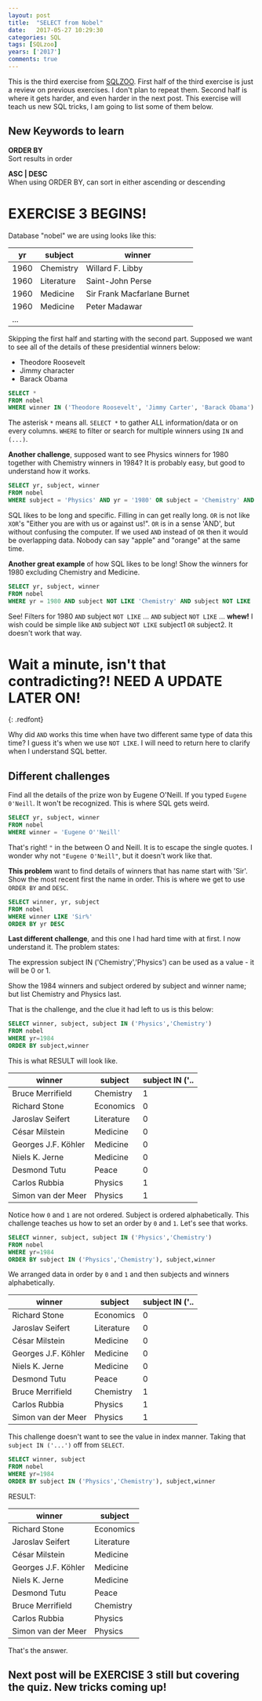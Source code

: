 ```yaml
---
layout: post
title:  "SELECT from Nobel"
date:   2017-05-27 10:29:30
categories: SQL
tags: [SQLzoo]
years: ['2017']
comments: true
---
```


This is the third exercise from [SQLZOO][SQLZOO]. First half of the third exercise is just a review on previous exercises. I don't plan to repeat them. Second half is where it gets harder, and even harder in the next post. This exercise will teach us new SQL tricks, I am going to list some of them below.

## New Keywords to learn

<strong>ORDER BY</strong> <br>
Sort results in order

<strong>ASC | DESC</strong> <br>
When using ORDER BY, can sort in either ascending or descending

# EXERCISE 3 BEGINS!

Database "nobel" we are using looks like this:

| yr | subject | winner |
|-------|-------|-------|
| 1960 | Chemistry | Willard F. Libby |
| 1960 | Literature | Saint-John Perse |
| 1960 | Medicine | Sir Frank Macfarlane Burnet |
| 1960 | Medicine | Peter Madawar |
| ... |

Skipping the first half and starting with the second part. Supposed we want to see all of
the details of these presidential winners below:

- Theodore Roosevelt
- Jimmy character
- Barack Obama

```sql
SELECT *
FROM nobel
WHERE winner IN ('Theodore Roosevelt', 'Jimmy Carter', 'Barack Obama')
```

The asterisk `*` means all. `SELECT *` to gather ALL information/data or on every columns. `WHERE` to filter or search for multiple winners using `IN` and `(...)`.

<strong>Another challenge</strong>, supposed want to see Physics winners for 1980 together with Chemistry winners in 1984? It is probably easy, but good to understand how it works.

```sql
SELECT yr, subject, winner
FROM nobel
WHERE subject = 'Physics' AND yr = '1980' OR subject = 'Chemistry' AND yr = '1984'
```

SQL likes to be long and specific. Filling in can get really long. `OR` is not like `XOR`'s "Either you are with us or against us!". `OR` is in a sense 'AND', but without confusing the computer. If we used `AND` instead of `OR` then it would be overlapping data. Nobody can say "apple" and "orange" at the same time.

<strong>Another great example</strong> of how SQL likes to be long! Show the winners for 1980 excluding Chemistry and Medicine.

```sql
SELECT yr, subject, winner
FROM nobel
WHERE yr = 1980 AND subject NOT LIKE 'Chemistry' AND subject NOT LIKE 'Medicine'
```

See! Filters for 1980 `AND` subject `NOT LIKE` ... `AND` subject `NOT LIKE` ... <strong>whew!</strong> I wish could be simple like `AND` subject `NOT LIKE` subject1 `OR` subject2. It doesn't work that way.

# Wait a minute, isn't that contradicting?! NEED A UPDATE LATER ON!
{: .redfont}

Why did `AND` works this time when have two different same type of data this time? I guess it's when we use `NOT LIKE`. I will need to return here to clarify when I understand SQL better.

## Different challenges

Find all the details of the prize won by Eugene O'Neill. If you typed `Eugene 0'Neill`. It won't be recognized. This is where SQL gets weird.

```sql
SELECT yr, subject, winner
FROM nobel
WHERE winner = 'Eugene O''Neill'
```

That's right! `"` in the between O and Neill. It is to escape the single quotes. I wonder why not `"Eugene O'Neill"`, but it doesn't work like that.

<strong>This problem</strong> want to find details of winners that has name start with 'Sir'. Show the most recent first the name in order. This is where we get to use `ORDER BY` and `DESC`.

```sql
SELECT winner, yr, subject
FROM nobel
WHERE winner LIKE 'Sir%'
ORDER BY yr DESC
```

<strong>Last different challenge</strong>, and this one I had hard time with at first. I now understand it. The problem states:

The expression subject IN ('Chemistry','Physics') can be used as a value - it will be 0 or 1.

Show the 1984 winners and subject ordered by subject and winner name; but list Chemistry and Physics last.

That is the challenge, and the clue it had left to us is this below:

```sql
SELECT winner, subject, subject IN ('Physics','Chemistry')
FROM nobel
WHERE yr=1984
ORDER BY subject,winner
```
This is what RESULT will look like.

| winner | subject | subject IN ('.. |
|-------|-------|-------|
| Bruce Merrifield | Chemistry | 1 |
| Richard Stone | Economics | 0 |
| Jaroslav Seifert | Literature | 0 |
| César Milstein | Medicine | 0 |
| Georges J.F. Köhler	| Medicine | 0 |
| Niels K. Jerne | Medicine | 0 |
| Desmond Tutu | Peace | 0 |
| Carlos Rubbia | Physics | 1 |
| Simon van der Meer | Physics | 1 |

Notice how `0` and `1` are not ordered. Subject is ordered alphabetically. This challenge teaches us how to set an order by `0` and `1`. Let's see that works.

```sql
SELECT winner, subject, subject IN ('Physics','Chemistry')
FROM nobel
WHERE yr=1984
ORDER BY subject IN ('Physics','Chemistry'), subject,winner
```

We arranged data in order by `0` and `1` and then subjects and winners alphabetically.

| winner | subject | subject IN ('.. |
|-------|-------|-------|
| Richard Stone | Economics | 0 |
| Jaroslav Seifert | Literature | 0 |
| César Milstein | Medicine | 0 |
| Georges J.F. Köhler	| Medicine | 0 |
| Niels K. Jerne | Medicine | 0 |
| Desmond Tutu | Peace | 0 |
| Bruce Merrifield | Chemistry | 1 |
| Carlos Rubbia | Physics | 1 |
| Simon van der Meer | Physics | 1 |

This challenge doesn't want to see the value in index manner. Taking that `subject IN ('...')` off from `SELECT`.

```sql
SELECT winner, subject
FROM nobel
WHERE yr=1984
ORDER BY subject IN ('Physics','Chemistry'), subject,winner
```

RESULT:

| winner | subject |
|-------|-------|
| Richard Stone | Economics |
| Jaroslav Seifert | Literature |
| César Milstein | Medicine |
| Georges J.F. Köhler	| Medicine |
| Niels K. Jerne | Medicine |
| Desmond Tutu | Peace |
| Bruce Merrifield | Chemistry |
| Carlos Rubbia | Physics |
| Simon van der Meer | Physics |

That's the answer.

## Next post will be EXERCISE 3 still but covering the quiz. New tricks coming up!














[SQLZOO]:http://sqlzoo.net/
